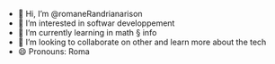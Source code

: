 - 👋 Hi, I’m @romaneRandrianarison
- 👀 I’m interested in softwar developpement
- 🌱 I’m currently learning in math § info
- 💞️ I’m looking to collaborate on other and learn more about the tech  
- 😄 Pronouns: Roma

<!---
romaneRandrianarison/romaneRandrianarison is a ✨ special ✨ repository because its `README.md` (this file) appears on your GitHub profile.
You can click the Preview link to take a look at your changes.
--->
